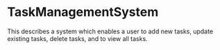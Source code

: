 # TaskManagementSystem
This describes a system which enables a user to add new tasks, update existing tasks, delete tasks, and to view all tasks.
